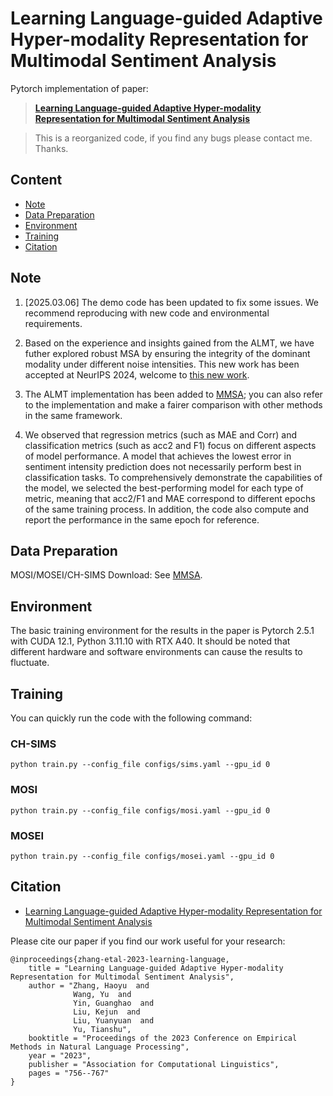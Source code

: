# Learning Language-guided Adaptive Hyper-modality Representation for Multimodal Sentiment Analysis

Pytorch implementation of paper: 

> [**Learning Language-guided Adaptive Hyper-modality Representation for Multimodal Sentiment Analysis**](https://aclanthology.org/2023.emnlp-main.49.pdf)

> This is a reorganized code, if you find any bugs please contact me. Thanks.


## Content
- [Note](#Note)
- [Data Preparation](#Data-preparation)
- [Environment](#Environment)
- [Training](#Training)
- [Citation](#Citation)


## Note

1. [2025.03.06] The demo code has been updated to fix some issues. We recommend reproducing with new code and environmental requirements.

2. Based on the experience and insights gained from the ALMT, we have futher explored robust MSA by ensuring the integrity of the dominant modality under different noise intensities. This new work has been accepted at NeurIPS 2024, welcome to [this new work](https://github.com/Haoyu-ha/LNLN).

3. The ALMT implementation has been added to [MMSA](https://github.com/thuiar/MMSA); you can also refer to the implementation and make a fairer comparison with other methods in the same framework.

4. We observed that regression metrics (such as MAE and Corr) and classification metrics (such as acc2 and F1) focus on different aspects of model performance. A model that achieves the lowest error in sentiment intensity prediction does not necessarily perform best in classification tasks. To comprehensively demonstrate the capabilities of the model, we selected the best-performing model for each type of metric, meaning that acc2/F1 and MAE correspond to different epochs of the same training process. In addition, the code also compute and report the performance in the same epoch for reference.


## Data Preparation
MOSI/MOSEI/CH-SIMS Download: See [MMSA](https://github.com/thuiar/MMSA).

## Environment
The basic training environment for the results in the paper is Pytorch 2.5.1 with CUDA 12.1, Python 3.11.10 with RTX A40. It should be noted that different hardware and software environments can cause the results to fluctuate.

## Training
You can quickly run the code with the following command:

### CH-SIMS
```
python train.py --config_file configs/sims.yaml --gpu_id 0
```

### MOSI
```
python train.py --config_file configs/mosi.yaml --gpu_id 0
```

### MOSEI
```
python train.py --config_file configs/mosei.yaml --gpu_id 0
```

## Citation

- [Learning Language-guided Adaptive Hyper-modality Representation for Multimodal Sentiment Analysis](https://aclanthology.org/2023.emnlp-main.49/)

Please cite our paper if you find our work useful for your research:

```
@inproceedings{zhang-etal-2023-learning-language,
    title = "Learning Language-guided Adaptive Hyper-modality Representation for Multimodal Sentiment Analysis",
    author = "Zhang, Haoyu  and
              Wang, Yu  and
              Yin, Guanghao  and
              Liu, Kejun  and
              Liu, Yuanyuan  and
              Yu, Tianshu",
    booktitle = "Proceedings of the 2023 Conference on Empirical Methods in Natural Language Processing",
    year = "2023",
    publisher = "Association for Computational Linguistics",
    pages = "756--767"
}
```
